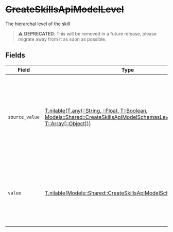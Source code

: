 # ~~CreateSkillsApiModelLevel~~

The hierarchal level of the skill

> :warning: **DEPRECATED**: This will be removed in a future release, please migrate away from it as soon as possible.


## Fields

| Field                                                                                                                                                                                                     | Type                                                                                                                                                                                                      | Required                                                                                                                                                                                                  | Description                                                                                                                                                                                               |
| --------------------------------------------------------------------------------------------------------------------------------------------------------------------------------------------------------- | --------------------------------------------------------------------------------------------------------------------------------------------------------------------------------------------------------- | --------------------------------------------------------------------------------------------------------------------------------------------------------------------------------------------------------- | --------------------------------------------------------------------------------------------------------------------------------------------------------------------------------------------------------- |
| `source_value`                                                                                                                                                                                            | [T.nilable(T.any(::String, ::Float, T::Boolean, Models::Shared::CreateSkillsApiModelSchemasLevel4, T::Array[::Object]))](../../models/shared/createskillsapimodelschemaslevelsourcevalue.md)              | :heavy_minus_sign:                                                                                                                                                                                        | For read operations: the original skill level from the provider. For write operations: fallback value used when value is omitted or "unmapped_value". You must ensure this matches the provider's format. |
| `value`                                                                                                                                                                                                   | [T.nilable(Models::Shared::CreateSkillsApiModelSchemasLevelValue)](../../models/shared/createskillsapimodelschemaslevelvalue.md)                                                                          | :heavy_minus_sign:                                                                                                                                                                                        | The unified skill level. For write operations: provide one of the listed enum values, or omit/set to "unmapped_value" to use source_value instead.                                                        |